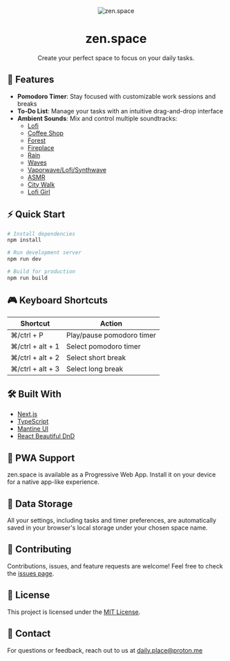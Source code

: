 <div align="center">
  <img alt="zen.space" src="https://raw.githubusercontent.com/agustinl/daily.place/main/public/favicon-32x32.png">
  <h1>zen.space</h1>
  <p>Create your perfect space to focus on your daily tasks.</p>
</div>

## 🎯 Features

- **Pomodoro Timer**: Stay focused with customizable work sessions and breaks
- **To-Do List**: Manage your tasks with an intuitive drag-and-drop interface
- **Ambient Sounds**: Mix and control multiple soundtracks:
  - [Lofi](https://www.youtube.com/watch?v=vkQcpY3T8T4)
  - [Coffee Shop](https://www.youtube.com/watch?v=h2zkV-l_TbY)
  - [Forest](https://www.youtube.com/watch?v=M0AWBnAv8VE)
  - [Fireplace](https://www.youtube.com/watch?v=L_LUpnjgPso)
  - [Rain](https://www.youtube.com/watch?v=nDq6TstdEi8)
  - [Waves](https://www.youtube.com/watch?v=Nep1qytq9JM)
  - [Vaporwave/Lofi/Synthwave](https://www.youtube.com/watch?v=zlxXwE0Oop8)
  - [ASMR](https://www.youtube.com/watch?v=-SYwOAe6V_4)
  - [City Walk](https://www.youtube.com/watch?v=6y5CqAHxGX0)
  - [Lofi Girl](https://www.youtube.com/watch?v=jfKfPfyJRdk)

## ⚡ Quick Start

```bash
# Install dependencies
npm install

# Run development server
npm run dev

# Build for production
npm run build
```

## 🎮 Keyboard Shortcuts

| Shortcut | Action |
|----------|--------|
| ⌘/ctrl + P | Play/pause pomodoro timer |
| ⌘/ctrl + alt + 1 | Select pomodoro timer |
| ⌘/ctrl + alt + 2 | Select short break |
| ⌘/ctrl + alt + 3 | Select long break |

## 🛠️ Built With

- [Next.js](https://nextjs.org/)
- [TypeScript](https://www.typescriptlang.org/)
- [Mantine UI](https://mantine.dev/)
- [React Beautiful DnD](https://github.com/atlassian/react-beautiful-dnd)

## 📱 PWA Support

zen.space is available as a Progressive Web App. Install it on your device for a native app-like experience.

## 💾 Data Storage

All your settings, including tasks and timer preferences, are automatically saved in your browser's local storage under your chosen space name.

## 🤝 Contributing

Contributions, issues, and feature requests are welcome! Feel free to check the [issues page](link-to-issues).

## 📝 License

This project is licensed under the [MIT License](link-to-license).

## 📧 Contact

For questions or feedback, reach out to us at daily.place@proton.me
